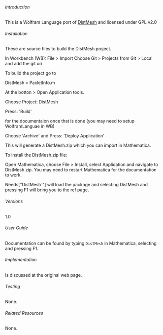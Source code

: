 
###### Introduction
This is a Wolfram Language port of [DistMesh](http://persson.berkeley.edu/distmesh/) and licensed under GPL v2.0

###### Installation

These are source files to build the DistMesh project.

In Workbench (WB): File > Import
Choose Git > Projects from Git > Local and add the git uri

To build the project go to

DistMesh > PacletInfo.m

At the botton > Open Application tools.

Choose Project: DistMesh

Press: 'Build'

for the documentaion once that is done (you may need to
setup WolframLanguae in WB)

Choose 'Archive' and
Press: 'Deploy Application'

This will generate a DistMesh.zip which you can import in Mathematica.

To install the DistMesh.zip file:

Open Mathematica, choose File > Install, select Application and navigate
to DistMesh.zip. You may need to restart Mathematica for the
documentation to work.

Needs["DistMesh`"] will load the package and selecting DistMesh and
pressing F1 will bring you to the ref page.


###### Versions
1.0

###### User Guide
Documentation can be found by typing `DistMesh` in Mathematica, selecting and pressing F1.

###### Implementation
Is discussed at the original web page.

###### Testing
None.

###### Related Resources
None.


